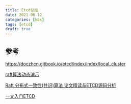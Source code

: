 ```yaml
---
title: Etcd总结
date: 2021-06-12
categories: [k8s]
tags: [etcd]
draft: true
---
```




## 参考

https://doczhcn.gitbook.io/etcd/index/index/local_cluster

[raft算法动态演示](http://www.kailing.pub/raft/index.html)

[Raft 分布式一致性(共识)算法 论文精读与ETCD源码分析](https://www.bilibili.com/video/BV1CK4y127Lj?p=1)

[一文入门ETCD](https://juejin.cn/post/6844904031186321416#heading-1)


